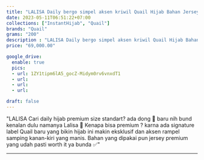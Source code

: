 ```yaml
---
title: "LALISA Daily bergo simpel aksen kriwil Quail Hijab Bahan Jersey"
date: 2023-05-11T06:51:22+07:00
collections: ["InstantHijab", "Quail"]
brands: "Quail"
grams: "200"
description : "LALISA Daily bergo simpel aksen kriwil Quail Hijab Bahan Jersey"
price: "69,000.00"

google_drive:
  enable: true
  pics:
  - url: 1ZY1tipm6lA5_gocZ-Midym0rv6vnxdT1
  - url: 
  - url: 
  - url: 

draft: false
---
```


"LALISA 
Cari daily hijab premium size standart? ada dong 🥰 baru nih bund kenalan dulu namanya Lalisa 🧡 Kenapa bisa premium ? karna ada signature label Quail baru yang bikin hijab ini makin eksklusif dan aksen rampel samping kanan-kiri yang manis. Bahan yang dipakai pun jersey premium yang udah pasti worth it ya bunda ✅"

---   
 

